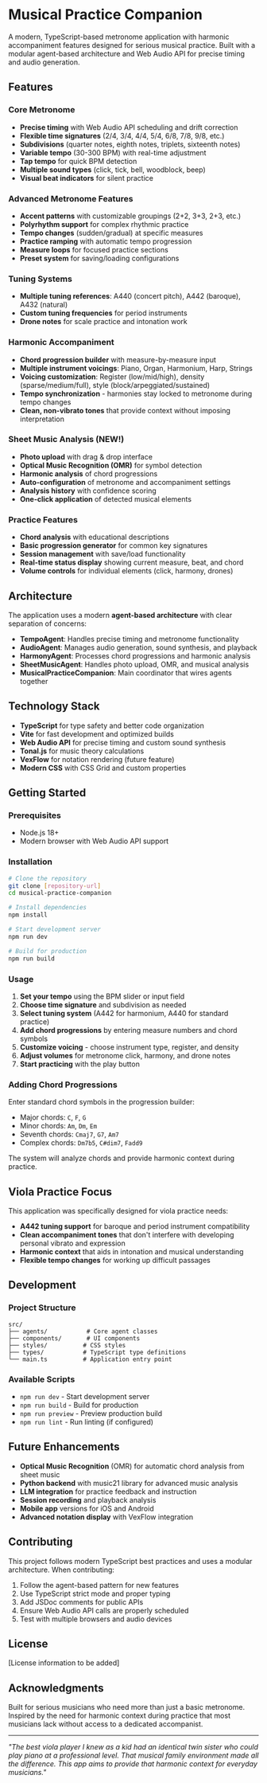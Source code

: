 # Musical Practice Companion

A modern, TypeScript-based metronome application with harmonic accompaniment features designed for serious musical practice. Built with a modular agent-based architecture and Web Audio API for precise timing and audio generation.

## Features

### Core Metronome
- **Precise timing** with Web Audio API scheduling and drift correction
- **Flexible time signatures** (2/4, 3/4, 4/4, 5/4, 6/8, 7/8, 9/8, etc.)
- **Subdivisions** (quarter notes, eighth notes, triplets, sixteenth notes)
- **Variable tempo** (30-300 BPM) with real-time adjustment
- **Tap tempo** for quick BPM detection
- **Multiple sound types** (click, tick, bell, woodblock, beep)
- **Visual beat indicators** for silent practice

### Advanced Metronome Features
- **Accent patterns** with customizable groupings (2+2, 3+3, 2+3, etc.)
- **Polyrhythm support** for complex rhythmic practice
- **Tempo changes** (sudden/gradual) at specific measures
- **Practice ramping** with automatic tempo progression
- **Measure loops** for focused practice sections
- **Preset system** for saving/loading configurations

### Tuning Systems
- **Multiple tuning references**: A440 (concert pitch), A442 (baroque), A432 (natural)
- **Custom tuning frequencies** for period instruments
- **Drone notes** for scale practice and intonation work

### Harmonic Accompaniment
- **Chord progression builder** with measure-by-measure input
- **Multiple instrument voicings**: Piano, Organ, Harmonium, Harp, Strings
- **Voicing customization**: Register (low/mid/high), density (sparse/medium/full), style (block/arpeggiated/sustained)
- **Tempo synchronization** - harmonies stay locked to metronome during tempo changes
- **Clean, non-vibrato tones** that provide context without imposing interpretation

### Sheet Music Analysis (NEW!)
- **Photo upload** with drag & drop interface
- **Optical Music Recognition (OMR)** for symbol detection
- **Harmonic analysis** of chord progressions
- **Auto-configuration** of metronome and accompaniment settings
- **Analysis history** with confidence scoring
- **One-click application** of detected musical elements

### Practice Features
- **Chord analysis** with educational descriptions
- **Basic progression generator** for common key signatures
- **Session management** with save/load functionality
- **Real-time status display** showing current measure, beat, and chord
- **Volume controls** for individual elements (click, harmony, drones)

## Architecture

The application uses a modern **agent-based architecture** with clear separation of concerns:

- **TempoAgent**: Handles precise timing and metronome functionality
- **AudioAgent**: Manages audio generation, sound synthesis, and playback
- **HarmonyAgent**: Processes chord progressions and harmonic analysis
- **SheetMusicAgent**: Handles photo upload, OMR, and musical analysis
- **MusicalPracticeCompanion**: Main coordinator that wires agents together

## Technology Stack

- **TypeScript** for type safety and better code organization
- **Vite** for fast development and optimized builds
- **Web Audio API** for precise timing and custom sound synthesis
- **Tonal.js** for music theory calculations
- **VexFlow** for notation rendering (future feature)
- **Modern CSS** with CSS Grid and custom properties

## Getting Started

### Prerequisites
- Node.js 18+ 
- Modern browser with Web Audio API support

### Installation

```bash
# Clone the repository
git clone [repository-url]
cd musical-practice-companion

# Install dependencies
npm install

# Start development server
npm run dev

# Build for production
npm run build
```

### Usage

1. **Set your tempo** using the BPM slider or input field
2. **Choose time signature** and subdivision as needed
3. **Select tuning system** (A442 for harmonium, A440 for standard practice)
4. **Add chord progressions** by entering measure numbers and chord symbols
5. **Customize voicing** - choose instrument type, register, and density
6. **Adjust volumes** for metronome click, harmony, and drone notes
7. **Start practicing** with the play button

### Adding Chord Progressions

Enter standard chord symbols in the progression builder:
- Major chords: `C`, `F`, `G`
- Minor chords: `Am`, `Dm`, `Em`
- Seventh chords: `Cmaj7`, `G7`, `Am7`
- Complex chords: `Dm7b5`, `C#dim7`, `Fadd9`

The system will analyze chords and provide harmonic context during practice.

## Viola Practice Focus

This application was specifically designed for viola practice needs:

- **A442 tuning support** for baroque and period instrument compatibility
- **Clean accompaniment tones** that don't interfere with developing personal vibrato and expression
- **Harmonic context** that aids in intonation and musical understanding
- **Flexible tempo changes** for working up difficult passages

## Development

### Project Structure
```
src/
├── agents/           # Core agent classes
├── components/       # UI components
├── styles/          # CSS styles
├── types/           # TypeScript type definitions
└── main.ts          # Application entry point
```

### Available Scripts
- `npm run dev` - Start development server
- `npm run build` - Build for production
- `npm run preview` - Preview production build
- `npm run lint` - Run linting (if configured)

## Future Enhancements

- **Optical Music Recognition** (OMR) for automatic chord analysis from sheet music
- **Python backend** with music21 library for advanced music analysis
- **LLM integration** for practice feedback and instruction
- **Session recording** and playback analysis
- **Mobile app** versions for iOS and Android
- **Advanced notation display** with VexFlow integration

## Contributing

This project follows modern TypeScript best practices and uses a modular architecture. When contributing:

1. Follow the agent-based pattern for new features
2. Use TypeScript strict mode and proper typing
3. Add JSDoc comments for public APIs
4. Ensure Web Audio API calls are properly scheduled
5. Test with multiple browsers and audio devices

## License

[License information to be added]

## Acknowledgments

Built for serious musicians who need more than just a basic metronome. Inspired by the need for harmonic context during practice that most musicians lack without access to a dedicated accompanist.

---

*"The best viola player I knew as a kid had an identical twin sister who could play piano at a professional level. That musical family environment made all the difference. This app aims to provide that harmonic context for everyday musicians."*
